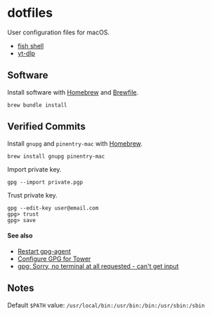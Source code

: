 # dotfiles

User configuration files for macOS.

- [fish shell][fish]
- [yt-dlp][yt-dlp]

[fish]: https://fishshell.com
[yt-dlp]: https://github.com/yt-dlp/yt-dlp

## Software

Install software with [Homebrew][homebrew] and [Brewfile][brewfile].

```
brew bundle install
```

[homebrew]: https://brew.sh
[brewfile]: ./Brewfile

## Verified Commits

Install `gnupg` and `pinentry-mac` with [Homebrew][homebrew].

```
brew install gnupg pinentry-mac
```

Import private key.

```
gpg --import private.pgp
```

Trust private key.

```
gpg --edit-key user@email.com
gpg> trust
gpg> save
```

#### See also

- [Restart gpg-agent][restart-gpg-agent]
- [Configure GPG for Tower][tower-gpg-key]
- [gpg: Sorry, no terminal at all requested - can't get input][gpg-conf]

[restart-gpg-agent]: https://superuser.com/a/1150399
[tower-gpg-key]: https://www.git-tower.com/help/guides/integration/gpg/mac
[gpg-conf]: https://stackoverflow.com/a/51174117

## Notes

Default `$PATH` value: `/usr/local/bin:/usr/bin:/bin:/usr/sbin:/sbin`

